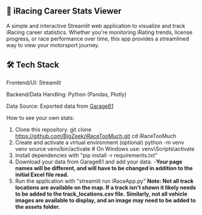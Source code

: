 🏁 iRacing Career Stats Viewer
---
A simple and interactive Streamlit web application to visualize and track iRacing career statistics. 
Whether you're monitoring iRating trends, license progress, or race performance over time, this app provides a streamlined way to view your motorsport journey.

🛠️ Tech Stack
---
Frontend/UI: Streamlit

Backend/Data Handling: Python (Pandas, Plotly)

Data Source: Exported data from [Garage61](https://garage61.net/app)

How to see your own stats:
1) Clone this repository.
   git clone https://github.com/BigZeek/iRaceTooMuch.git
   cd iRaceTooMuch
3) Create and activate a virtual environment (optional)
  python -m venv venv
  source venv/bin/activate  # On Windows use: venv\Scripts\activate
4) Install dependencies with "pip install -r requirements.txt"
5) Download your data from Garage61 and add your data. 
    -**Your page names will be different, and will have to be changed in addition to the initial Excel file read.**
6) Run the application with "streamlit run iRaceApp.py"
**Note: Not all track locations are available on the map. If a track isn't shown it likely needs to be added to the track_locations.csv file.**
**Similarly, not all vehicle images are available to display, and an image may need to be added to the assets folder.**
